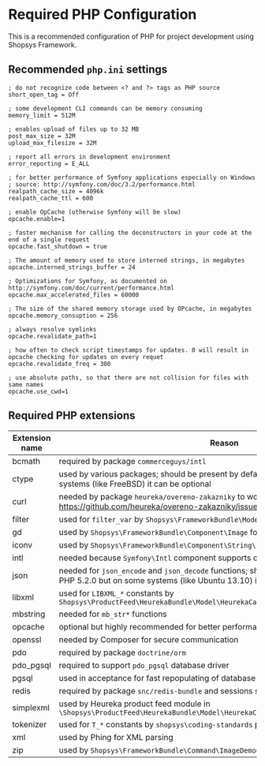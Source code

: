 # Required PHP Configuration
This is a recommended configuration of PHP for project development using Shopsys Framework.

## Recommended `php.ini` settings
```
; do not recognize code between <? and ?> tags as PHP source 
short_open_tag = Off

; some development CLI commands can be memory consuming
memory_limit = 512M

; enables upload of files up to 32 MB
post_max_size = 32M
upload_max_filesize = 32M

; report all errors in development environment
error_reporting = E_ALL

; for better performance of Symfony applications especially on Windows
; source: http://symfony.com/doc/3.2/performance.html
realpath_cache_size = 4096k
realpath_cache_ttl = 600

; enable OpCache (otherwise Symfony will be slow)
opcache.enable=1

; faster mechanism for calling the deconstructors in your code at the end of a single request
opcache.fast_shutdown = true

; The amount of memory used to store interned strings, in megabytes
opcache.interned_strings_buffer = 24

; Optimizations for Symfony, as documented on http://symfony.com/doc/current/performance.html
opcache.max_accelerated_files = 60000

; The size of the shared memory storage used by OPcache, in megabytes
opcache.memory_consuption = 256

; always resolve symlinks
opcache.revalidate_path=1

; how often to check script timestamps for updates. 0 will result in opcache checking for updates on every requet
opcache.revalidate_freq = 300

; use absolute paths, so that there are not collision for files with same names
opcache.use_cwd=1
```

## Required PHP extensions
| Extension name | Reason                                                                                                                                                        |
| -------------- | ------------------------------------------------------------------------------------------------------------------------------------------------------------- |
| bcmath         | required by package `commerceguys/intl`                                                                                                                       |
| ctype          | used by various packages; should be present by default since PHP 4.2.0 but on some systems (like FreeBSD) it can be optional                                  |
| curl           | needed by package `heureka/overeno-zakazniky` to work correctly; see https://github.com/heureka/overeno-zakazniky/issues/21                                   |
| filter         | used for `filter_var` by `Shopsys\FrameworkBundle\Model\Cart\Item\CartItem`                                                                                   |
| gd             | used by `Shopsys\FrameworkBundle\Component\Image` for generating images                                                                                            |
| iconv          | used by `Shopsys\FrameworkBundle\Component\String\*` classes                                                                                                       |
| intl           | needed because `Symfony\Intl` component supports only `en` locale                                                                                             |
| json           | needed for `json_encode` and `json_decode` functions; should be present by default since PHP 5.2.0 but on some systems (like Ubuntu 13.10) it can be optional |
| libxml         | used for `LIBXML_*` constants by `Shopsys\ProductFeed\HeurekaBundle\Model\HeurekaCategory\HeurekaCategoryDownloader`                                          |
| mbstring       | needed for `mb_str*` functions                                                                                                                                |
| opcache        | optional but highly recommended for better performance                                                                                                        |
| openssl        | needed by Composer for secure communication                                                                                                                   |
| pdo            | required by package `doctrine/orm`                                                                                                                            |
| pdo_pgsql      | required to support `pdo_pgsql` database driver                                                                                                               |
| pgsql          | used in acceptance for fast repopulating of database using `COPY` command                                                                                     |
| redis          | required by package `snc/redis-bundle` and sessions stored in Redis                                                                                           |
| simplexml      | used by Heureka product feed module in `\Shopsys\ProductFeed\HeurekaBundle\Model\HeurekaCategory\HeurekaCategoryCronModule`                                   |
| tokenizer      | used for `T_*` constants by `shopsys\coding-standards` package                                                                                                |
| xml            | used by Phing for XML parsing                                                                                                                                 |
| zip            | used by `Shopsys\FrameworkBundle\Command\ImageDemoCommand` to extract demo images                                                                                  |
